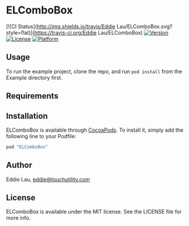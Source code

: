 # ELComboBox

[![CI Status](http://img.shields.io/travis/Eddie Lau/ELComboBox.svg?style=flat)](https://travis-ci.org/Eddie Lau/ELComboBox)
[![Version](https://img.shields.io/cocoapods/v/ELComboBox.svg?style=flat)](http://cocoapods.org/pods/ELComboBox)
[![License](https://img.shields.io/cocoapods/l/ELComboBox.svg?style=flat)](http://cocoapods.org/pods/ELComboBox)
[![Platform](https://img.shields.io/cocoapods/p/ELComboBox.svg?style=flat)](http://cocoapods.org/pods/ELComboBox)

## Usage

To run the example project, clone the repo, and run `pod install` from the Example directory first.

## Requirements

## Installation

ELComboBox is available through [CocoaPods](http://cocoapods.org). To install
it, simply add the following line to your Podfile:

```ruby
pod "ELComboBox"
```

## Author

Eddie Lau, eddie@touchutility.com

## License

ELComboBox is available under the MIT license. See the LICENSE file for more info.
